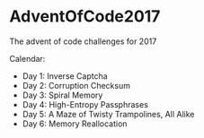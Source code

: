 # AdventOfCode2017
The advent of code challenges for 2017

Calendar:
- Day 1: Inverse Captcha
- Day 2: Corruption Checksum
- Day 3: Spiral Memory
- Day 4: High-Entropy Passphrases
- Day 5: A Maze of Twisty Trampolines, All Alike
- Day 6: Memory Reallocation